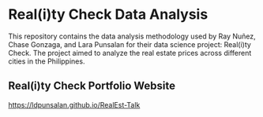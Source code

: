 # Real(i)ty Check Data Analysis

This repository contains the data analysis methodology used by Ray Nuñez, Chase Gonzaga, and Lara Punsalan for their data science project: Real(i)ty Check. The project aimed to analyze the real estate prices across different cities in the Philippines.

## Real(i)ty Check Portfolio Website
https://ldpunsalan.github.io/RealEst-Talk
